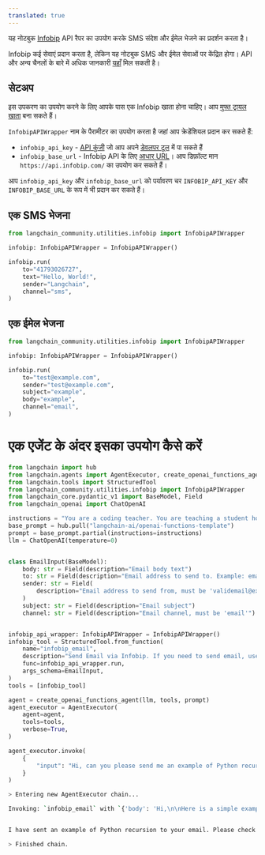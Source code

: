 ```yaml
---
translated: true
---
```


यह नोटबुक [Infobip](https://www.infobip.com/) API रैपर का उपयोग करके SMS संदेश और ईमेल भेजने का प्रदर्शन करता है।

Infobip कई सेवाएं प्रदान करता है, लेकिन यह नोटबुक SMS और ईमेल सेवाओं पर केंद्रित होगा। API और अन्य चैनलों के बारे में अधिक जानकारी [यहाँ](https://www.infobip.com/docs/api) मिल सकती है।

## सेटअप

इस उपकरण का उपयोग करने के लिए आपके पास एक Infobip खाता होना चाहिए। आप [मुफ्त ट्रायल खाता](https://www.infobip.com/docs/essentials/free-trial) बना सकते हैं।

`InfobipAPIWrapper` नाम के पैरामीटर का उपयोग करता है जहां आप क्रेडेंशियल प्रदान कर सकते हैं:

- `infobip_api_key` - [API कुंजी](https://www.infobip.com/docs/essentials/api-authentication#api-key-header) जो आप अपने [डेवलपर टूल](https://portal.infobip.com/dev/api-keys) में पा सकते हैं
- `infobip_base_url` - Infobip API के लिए [आधार URL](https://www.infobip.com/docs/essentials/base-url)। आप डिफ़ॉल्ट मान `https://api.infobip.com/` का उपयोग कर सकते हैं।

आप `infobip_api_key` और `infobip_base_url` को पर्यावरण चर `INFOBIP_API_KEY` और `INFOBIP_BASE_URL` के रूप में भी प्रदान कर सकते हैं।

## एक SMS भेजना

```python
from langchain_community.utilities.infobip import InfobipAPIWrapper

infobip: InfobipAPIWrapper = InfobipAPIWrapper()

infobip.run(
    to="41793026727",
    text="Hello, World!",
    sender="Langchain",
    channel="sms",
)
```

## एक ईमेल भेजना

```python
from langchain_community.utilities.infobip import InfobipAPIWrapper

infobip: InfobipAPIWrapper = InfobipAPIWrapper()

infobip.run(
    to="test@example.com",
    sender="test@example.com",
    subject="example",
    body="example",
    channel="email",
)
```

# एक एजेंट के अंदर इसका उपयोग कैसे करें

```python
from langchain import hub
from langchain.agents import AgentExecutor, create_openai_functions_agent
from langchain.tools import StructuredTool
from langchain_community.utilities.infobip import InfobipAPIWrapper
from langchain_core.pydantic_v1 import BaseModel, Field
from langchain_openai import ChatOpenAI

instructions = "You are a coding teacher. You are teaching a student how to code. The student asks you a question. You answer the question."
base_prompt = hub.pull("langchain-ai/openai-functions-template")
prompt = base_prompt.partial(instructions=instructions)
llm = ChatOpenAI(temperature=0)


class EmailInput(BaseModel):
    body: str = Field(description="Email body text")
    to: str = Field(description="Email address to send to. Example: email@example.com")
    sender: str = Field(
        description="Email address to send from, must be 'validemail@example.com'"
    )
    subject: str = Field(description="Email subject")
    channel: str = Field(description="Email channel, must be 'email'")


infobip_api_wrapper: InfobipAPIWrapper = InfobipAPIWrapper()
infobip_tool = StructuredTool.from_function(
    name="infobip_email",
    description="Send Email via Infobip. If you need to send email, use infobip_email",
    func=infobip_api_wrapper.run,
    args_schema=EmailInput,
)
tools = [infobip_tool]

agent = create_openai_functions_agent(llm, tools, prompt)
agent_executor = AgentExecutor(
    agent=agent,
    tools=tools,
    verbose=True,
)

agent_executor.invoke(
    {
        "input": "Hi, can you please send me an example of Python recursion to my email email@example.com"
    }
)
```

```bash
> Entering new AgentExecutor chain...

Invoking: `infobip_email` with `{'body': 'Hi,\n\nHere is a simple example of a recursive function in Python:\n\n```\ndef factorial(n):\n    if n == 1:\n        return 1\n    else:\n        return n * factorial(n-1)\n```\n\nThis function calculates the factorial of a number. The factorial of a number is the product of all positive integers less than or equal to that number. The function calls itself with a smaller argument until it reaches the base case where n equals 1.\n\nBest,\nCoding Teacher', 'to': 'email@example.com', 'sender': 'validemail@example.com', 'subject': 'Python Recursion Example', 'channel': 'email'}`


I have sent an example of Python recursion to your email. Please check your inbox.

> Finished chain.
```
